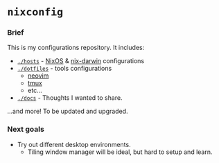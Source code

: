 # `nixconfig`

### Brief
This is my configurations repository.
It includes:
- [`./hosts`](./hosts) - [NixOS](https://github.com/NixOS/nixpkgs) & [nix-darwin](https://github.com/LnL7/nix-darwin) configurations
- [`./dotfiles`](./dotfiles) - tools configurations
    - [neovim](https://github.com/neovim/neovim)
    - [tmux](https://github.com/tmux/tmux)
    - etc...
- [`./docs`](./docs) - Thoughts I wanted to share.

...and more! To be updated and upgraded.

### Next goals

- Try out different desktop environments.
    - Tiling window manager will be ideal, but hard to setup and learn.